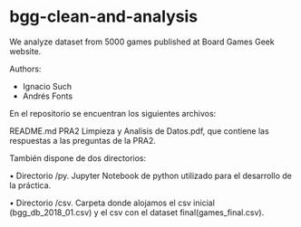 # bgg-clean-and-analysis
We analyze dataset from 5000 games published at Board Games Geek website.

Authors:
* Ignacio Such
* Andrés Fonts





En el repositorio se encuentran los siguientes archivos:

README.md PRA2 Limpieza y Analisis de Datos.pdf, que contiene las respuestas a las preguntas de la
PRA2.

También dispone de dos directorios:

• Directorio /py. Jupyter Notebook de python utilizado para el desarrollo de la práctica.

• Directorio /csv. Carpeta donde alojamos el csv inicial (bgg_db_2018_01.csv) y el csv con el dataset
final(games_final.csv).
